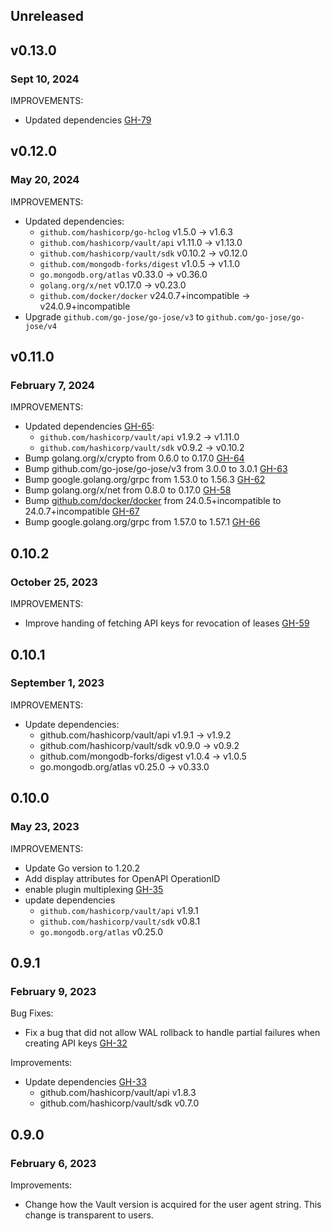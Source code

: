 ## Unreleased

## v0.13.0
### Sept 10, 2024
IMPROVEMENTS:
* Updated dependencies [GH-79](https://github.com/hashicorp/vault-plugin-secrets-mongodbatlas/pull/79)

## v0.12.0
### May 20, 2024
IMPROVEMENTS:
* Updated dependencies:
  * `github.com/hashicorp/go-hclog` v1.5.0 -> v1.6.3
  * `github.com/hashicorp/vault/api` v1.11.0 -> v1.13.0
  * `github.com/hashicorp/vault/sdk` v0.10.2 -> v0.12.0
  * `github.com/mongodb-forks/digest` v1.0.5 -> v1.1.0
  * `go.mongodb.org/atlas` v0.33.0 -> v0.36.0
  * `golang.org/x/net` v0.17.0 -> v0.23.0
  * `github.com/docker/docker` v24.0.7+incompatible -> v24.0.9+incompatible
* Upgrade `github.com/go-jose/go-jose/v3` to `github.com/go-jose/go-jose/v4`

## v0.11.0
### February 7, 2024
IMPROVEMENTS:
* Updated dependencies [GH-65](https://github.com/hashicorp/vault-plugin-secrets-mongodbatlas/pull/65):
   * `github.com/hashicorp/vault/api` v1.9.2 -> v1.11.0
   * `github.com/hashicorp/vault/sdk` v0.9.2 -> v0.10.2
* Bump golang.org/x/crypto from 0.6.0 to 0.17.0 [GH-64](https://github.com/hashicorp/vault-plugin-secrets-mongodbatlas/pull/64)
* Bump github.com/go-jose/go-jose/v3 from 3.0.0 to 3.0.1 [GH-63](https://github.com/hashicorp/vault-plugin-secrets-mongodbatlas/pull/63)
* Bump google.golang.org/grpc from 1.53.0 to 1.56.3 [GH-62](https://github.com/hashicorp/vault-plugin-secrets-mongodbatlas/pull/62)
* Bump golang.org/x/net from 0.8.0 to 0.17.0 [GH-58](https://github.com/hashicorp/vault-plugin-secrets-mongodbatlas/pull/58)
* Bump [github.com/docker/docker](https://github.com/docker/docker) from 24.0.5+incompatible to 24.0.7+incompatible [GH-67](https://github.com/hashicorp/vault-plugin-secrets-mongodbatlas/pull/67)
* Bump google.golang.org/grpc from 1.57.0 to 1.57.1 [GH-66](https://github.com/hashicorp/vault-plugin-secrets-mongodbatlas/pull/66)

## 0.10.2
### October 25, 2023

IMPROVEMENTS:
* Improve handing of fetching API keys for revocation of leases [GH-59](https://github.com/hashicorp/vault-plugin-secrets-mongodbatlas/pull/59)

## 0.10.1
### September 1, 2023

IMPROVEMENTS:
* Update dependencies:
  * github.com/hashicorp/vault/api v1.9.1 -> v1.9.2
  * github.com/hashicorp/vault/sdk v0.9.0 -> v0.9.2
  * github.com/mongodb-forks/digest v1.0.4 -> v1.0.5
  * go.mongodb.org/atlas v0.25.0 -> v0.33.0

## 0.10.0
### May 23, 2023

IMPROVEMENTS:
* Update Go version to 1.20.2
* Add display attributes for OpenAPI OperationID
* enable plugin multiplexing [GH-35](https://github.com/hashicorp/vault-plugin-secrets-mongodbatlas/pull/35)
* update dependencies
  * `github.com/hashicorp/vault/api` v1.9.1
  * `github.com/hashicorp/vault/sdk` v0.8.1
  * `go.mongodb.org/atlas` v0.25.0

## 0.9.1
### February 9, 2023

Bug Fixes:
* Fix a bug that did not allow WAL rollback to handle partial failures when
  creating API keys [GH-32](https://github.com/hashicorp/vault-plugin-secrets-mongodbatlas/pull/32)

Improvements:
* Update dependencies [GH-33](https://github.com/hashicorp/vault-plugin-secrets-mongodbatlas/pull/33)
  * github.com/hashicorp/vault/api v1.8.3
  * github.com/hashicorp/vault/sdk v0.7.0

## 0.9.0
### February 6, 2023

Improvements:
* Change how the Vault version is acquired for the user agent string. This
  change is transparent to users.
